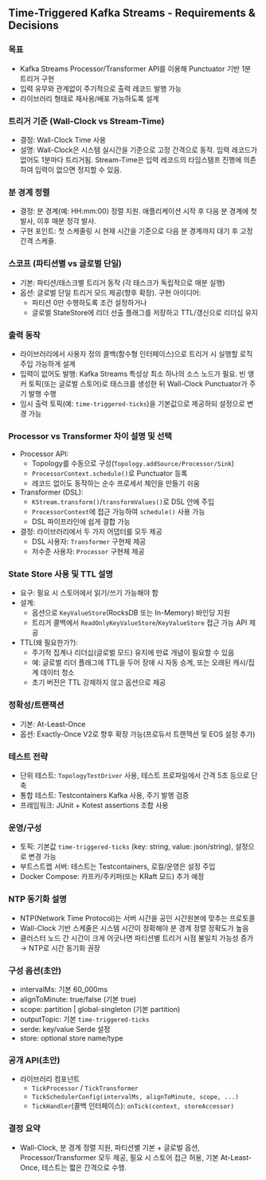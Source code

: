 ## Time-Triggered Kafka Streams - Requirements & Decisions

### 목표
- Kafka Streams Processor/Transformer API를 이용해 Punctuator 기반 1분 트리거 구현
- 입력 유무와 관계없이 주기적으로 출력 레코드 발행 가능
- 라이브러리 형태로 재사용/배포 가능하도록 설계

### 트리거 기준 (Wall-Clock vs Stream-Time)
- 결정: Wall-Clock Time 사용
- 설명: Wall-Clock은 시스템 실시간을 기준으로 고정 간격으로 동작. 입력 레코드가 없어도 1분마다 트리거됨. Stream-Time은 입력 레코드의 타임스탬프 진행에 의존하여 입력이 없으면 정지할 수 있음.

### 분 경계 정렬
- 결정: 분 경계(예: HH:mm:00) 정렬 지원. 애플리케이션 시작 후 다음 분 경계에 첫 발사, 이후 매분 정각 발사.
- 구현 포인트: 첫 스케줄링 시 현재 시간을 기준으로 다음 분 경계까지 대기 후 고정 간격 스케줄.

### 스코프 (파티션별 vs 글로벌 단일)
- 기본: 파티션/태스크별 트리거 동작 (각 태스크가 독립적으로 매분 실행)
- 옵션: 글로벌 단일 트리거 모드 제공(향후 확장). 구현 아이디어:
  - 파티션 0만 수행하도록 조건 설정하거나
  - 글로벌 StateStore에 리더 선출 플래그를 저장하고 TTL/갱신으로 리더십 유지

### 출력 동작
- 라이브러리에서 사용자 정의 콜백(함수형 인터페이스)으로 트리거 시 실행할 로직 주입 가능하게 설계
- 입력이 없어도 발행: Kafka Streams 특성상 최소 하나의 소스 노드가 필요. 빈 앵커 토픽(또는 글로벌 스토어)로 태스크를 생성한 뒤 Wall-Clock Punctuator가 주기 발행 수행
- 임시 출력 토픽(예: `time-triggered-ticks`)을 기본값으로 제공하되 설정으로 변경 가능

### Processor vs Transformer 차이 설명 및 선택
- Processor API:
  - Topology를 수동으로 구성(`Topology.addSource/Processor/Sink`)
  - `ProcessorContext.schedule()`로 Punctuator 등록
  - 레코드 없이도 동작하는 순수 프로세서 체인을 만들기 쉬움
- Transformer (DSL):
  - `KStream.transform()`/`transformValues()`로 DSL 안에 주입
  - `ProcessorContext`에 접근 가능하여 `schedule()` 사용 가능
  - DSL 파이프라인에 쉽게 결합 가능
- 결정: 라이브러리에서 두 가지 어댑터를 모두 제공
  - DSL 사용자: `Transformer` 구현체 제공
  - 저수준 사용자: `Processor` 구현체 제공

### State Store 사용 및 TTL 설명
- 요구: 필요 시 스토어에서 읽기/쓰기 가능해야 함
- 설계:
  - 옵션으로 `KeyValueStore`(RocksDB 또는 In-Memory) 바인딩 지원
  - 트리거 콜백에서 `ReadOnlyKeyValueStore`/`KeyValueStore` 접근 가능 API 제공
- TTL(왜 필요한가?):
  - 주기적 집계나 리더십(글로벌 모드) 유지에 만료 개념이 필요할 수 있음
  - 예: 글로벌 리더 플래그에 TTL을 두어 장애 시 자동 승계, 또는 오래된 캐시/집계 데이터 청소
  - 초기 버전은 TTL 강제하지 않고 옵션으로 제공

### 정확성/트랜잭션
- 기본: At-Least-Once
- 옵션: Exactly-Once V2로 향후 확장 가능(프로듀서 트랜잭션 및 EOS 설정 추가)

### 테스트 전략
- 단위 테스트: `TopologyTestDriver` 사용, 테스트 프로파일에서 간격 5초 등으로 단축
- 통합 테스트: Testcontainers Kafka 사용, 주기 발행 검증
- 프레임워크: JUnit + Kotest assertions 조합 사용

### 운영/구성
- 토픽: 기본값 `time-triggered-ticks` (key: string, value: json/string), 설정으로 변경 가능
- 부트스트랩 서버: 테스트는 Testcontainers, 로컬/운영은 설정 주입
- Docker Compose: 카프카/주키퍼(또는 KRaft 모드) 추가 예정

### NTP 동기화 설명
- NTP(Network Time Protocol)는 서버 시간을 공인 시간원본에 맞추는 프로토콜
- Wall-Clock 기반 스케줄은 시스템 시간이 정확해야 분 경계 정렬 정확도가 높음
- 클러스터 노드 간 시간이 크게 어긋나면 파티션별 트리거 시점 불일치 가능성 증가 → NTP로 시간 동기화 권장

### 구성 옵션(초안)
- intervalMs: 기본 60_000ms
- alignToMinute: true/false (기본 true)
- scope: partition | global-singleton (기본 partition)
- outputTopic: 기본 `time-triggered-ticks`
- serde: key/value Serde 설정
- store: optional store name/type

### 공개 API(초안)
- 라이브러리 컴포넌트
  - `TickProcessor` / `TickTransformer`
  - `TickSchedulerConfig(intervalMs, alignToMinute, scope, ...)`
  - `TickHandler`(콜백 인터페이스): `onTick(context, storeAccessor)`

### 결정 요약
- Wall-Clock, 분 경계 정렬 지원, 파티션별 기본 + 글로벌 옵션, Processor/Transformer 모두 제공, 필요 시 스토어 접근 허용, 기본 At-Least-Once, 테스트는 짧은 간격으로 수행.


